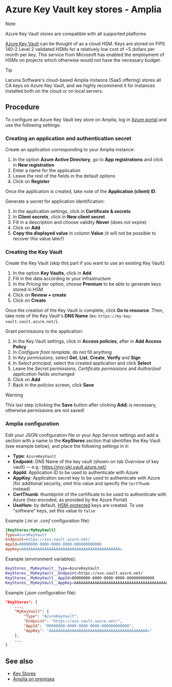 ﻿# Azure Key Vault key stores - Amplia

> [!NOTE]
> Azure Key Vault stores are compatible with all supported platforms

[Azure Key Vault](https://azure.microsoft.com/en-us/services/key-vault/) can be thought of as a cloud HSM. Keys are stored on FIPS 140-2 Level 2
validated HSMs for a relatively low cost of ~5 dollars per month per key. This service from Microsoft has enabled the employment of HSMs on
projects which otherwise would not have the necessary budget.

> [!TIP]
> Lacuna Software's cloud-based Amplia instance (SaaS offering) stores all CA keys on Azure Key Vault, and we highly recommend it
> for instances installed both on the cloud or on local servers.

## Procedure

To configure an Azure Key Vault key store on Amplia, log in <a href="https://portal.azure.com" target="_blank">Azure portal</a> and use the following settings:

### Creating an application and authentication secret

Create an application corresponding to your Amplia instance:

1. In the option **Azure Active Directory**, go to **App registrations** and click in **New registration**
1. Enter a name for the application
1. Leave the rest of the fields in the default options
1. Click on **Register**

Once the application is created, take note of the **Application (client) ID**.

Generate a secret for application identification:

1. In the application settings, click in **Certificate &amp; secrets**
1. In **Client secrets**, click in **New client secret**
1. Fill in a description and choose validity **Never** (does not expire)
1. Click on **Add**
1. **Copy the displayed value** in column **Value** (it will not be possible to recover this value later!)

### Creating the Key Vault

Create the Key Vault (skip this part if you want to use an existing Key Vault):

1. In the option **Key Vaults**, click in **Add**
1. Fill in the data according to your infrastructure
1. In the *Pricing tier* option, choose **Premium** to be able to generate keys stored in HSM
1. Click on **Review + create**
1. Click on **Create**

Once the creation of the Key Vault is complete, click **Go to resource**. Then, take note of the Key Vault's **DNS Name** (ex: `https://my-key-vault.vault.azure.net/`).

Grant permissions to the application:

1. In the Key Vault settings, click in **Access policies**, after in **Add Access Policy**
1. In *Configure from template*. do not fill anything
1. In *Key permissions*, select **Get**, **List**, **Create**, **Verify** and **Sign**
1. In *Select principal*, select the created application and click **Select**
1. Leave the *Secret permissions*, *Certificate permissions* and *Authorized application* fields unchanged
1. Click on **Add**
1. Back in the *policies* screen, click **Save**

> [!WARNING]
> This last step (clicking the **Save** button after clicking **Add**) is necessary, otherwise permissions are not saved!

### Amplia configuration

Edit your JSON configuration file or your App Service settings and add a section with a name to the **KeyStores** section
that identifies the Key Vault (see example below), and place the following settings in it:

* **Type**: `AzureKeyVault`
* **Endpoint**: DNS Name of the key vault (shown on tab *Overview* of key vault) -- e.g.: https://my-pki.vault.azure.net/
* **AppId**: Application ID to be used to authenticate with Azure
* **AppKey**: Application secret key to be used to authenticate with Azure (for additional security, omit this value and specify the `CertThumb` instead)
* **CertThumb**: thumbprint of the certificate to be used to authenticate with Azure (hex-encoded, as provided by the Azure Portal)
* **UseHsm**: by default, [HSM-protected](https://docs.microsoft.com/en-us/azure/key-vault/key-vault-hsm-protected-keys) keys are created. To use "software"
  keys, set this value to `false`

Example (*.ini* or *.conf* configuration file):

```ini
[KeyStores:MyKeyVault]
Type=AzureKeyVault
Endpoint=https://xxx.vault.azure.net/
AppId=00000000-0000-0000-0000-000000000000
AppKey=AAAAAAAAAAAAAAAAAAAAAAAAAAAAAAAAAAAAAAAAAAA=
```

Example (environment variables):

```sh
KeyStores__MyKeyVault__Type=AzureKeyVault
KeyStores__MyKeyVault__Endpoint=https://xxx.vault.azure.net/
KeyStores__MyKeyVault__AppId=00000000-0000-0000-0000-000000000000
KeyStores__MyKeyVault__AppKey=AAAAAAAAAAAAAAAAAAAAAAAAAAAAAAAAAAAAAAAAAAA=
```

Example (*.json* configuration file):

```json
"KeyStores": {
	...,
	"MyKeyVault": {
		"Type": "AzureKeyVault",
		"Endpoint": "https://xxx.vault.azure.net/",
		"AppId": "00000000-0000-0000-0000-000000000000",
		"AppKey": "AAAAAAAAAAAAAAAAAAAAAAAAAAAAAAAAAAAAAAAAAAA="
	},
	...
}
```

## See also

* [Key Stores](index.md)
* [Amplia on premises](../index.md)
